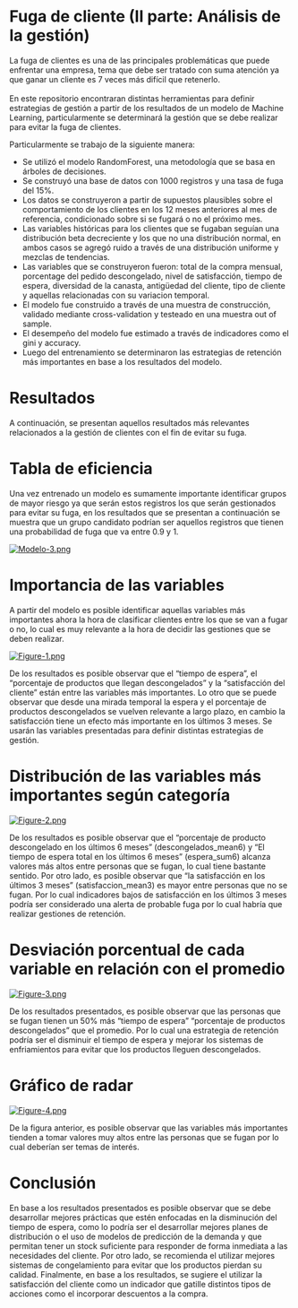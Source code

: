 # Fuga de cliente (II parte: Análisis de la gestión)

La fuga de clientes es una de las principales problemáticas que puede enfrentar una empresa, tema que debe ser tratado con suma atención ya que ganar un cliente es 7 veces más difícil que retenerlo.\
\
En este repositorio encontraran distintas herramientas para definir estrategias de gestión a partir de los resultados de un modelo de Machine Learning, particularmente se determinará la gestión que se debe realizar para evitar la fuga de clientes. 

Particularmente se trabajo de la siguiente manera:
* Se utilizó el modelo RandomForest, una metodología que se basa en árboles de decisiones.
* Se construyó una base de datos con 1000 registros y una tasa de fuga del 15%.
* Los datos se construyeron a partir de supuestos plausibles sobre el comportamiento de los clientes en los 12 meses anteriores al mes de referencia, condicionado sobre si se fugará o no el próximo mes.
* Las variables históricas para los clientes que se fugaban seguían una distribución beta decreciente y los que no una distribución normal, en ambos casos se agregó ruido a través de una distribución uniforme y mezclas de tendencias.
* Las variables que se construyeron fueron: total de la compra mensual, porcentage del pedido descongelado, nivel de satisfacción, tiempo de espera, diversidad de la canasta, antigüedad del cliente, tipo de cliente y aquellas relacionadas con su variacion temporal.
* El modelo fue construido a través de una muestra de construcción, validado mediante cross-validation y testeado en una muestra out of sample.
* El desempeño del modelo fue estimado a través de indicadores como el gini y accuracy.
* Luego del entrenamiento se determinaron las estrategias de retención más importantes en base a los resultados del modelo.

# Resultados
A continuación, se presentan aquellos resultados más relevantes relacionados a la gestión de clientes con el fin de evitar su fuga.

# Tabla de eficiencia
Una vez entrenado un modelo es sumamente importante identificar grupos de mayor riesgo ya que serán estos registros los que serán gestionados para evitar su fuga, en los resultados que se presentan a continuación se muestra que un grupo candidato podrían ser aquellos registros que tienen una probabilidad de fuga que va entre 0.9 y 1.

[![Modelo-3.png](https://i.postimg.cc/8zpJCsPt/Modelo-3.png)](https://postimg.cc/ppSXGWjF)

# Importancia de las variables
A partir del modelo es posible identificar aquellas variables más importantes ahora la hora de clasificar clientes entre los que se van a fugar o no, lo cual es muy relevante a la hora de decidir las gestiones que se deben realizar.

[![Figure-1.png](https://i.postimg.cc/Pqjnzv0k/Figure-1.png)](https://postimg.cc/18JdyX9W)

De los resultados es posible observar que el “tiempo de espera”, el “porcentaje de productos que llegan descongelados” y la “satisfacción del cliente” están entre las variables más importantes. Lo otro que se puede observar que desde una mirada temporal la espera y el porcentaje de productos descongelados se vuelven relevante a largo plazo, en cambio la satisfacción tiene un efecto más importante en los últimos 3 meses. Se usarán las variables presentadas para definir distintas estrategias de gestión.

# Distribución de las variables más importantes según categoría

[![Figure-2.png](https://i.postimg.cc/QCZrS66S/Figure-2.png)](https://postimg.cc/bDgMwRf2)

De los resultados es posible observar que el “porcentaje  de producto descongelado en los últimos 6 meses” (descongelados_mean6) y “El tiempo de espera total en los últimos 6 meses” (espera_sum6) alcanza valores más altos entre personas que se fugan, lo cual tiene bastante sentido. Por otro lado, es posible observar que “la satisfacción en los últimos 3 meses” (satisfaccion_mean3) es mayor entre personas que no se fugan. Por lo cual indicadores bajos de satisfacción en los últimos 3 meses podría ser considerado una alerta de probable fuga por lo cual habría que realizar gestiones de retención.

# Desviación porcentual de cada variable en relación con el promedio
	
[![Figure-3.png](https://i.postimg.cc/BQq62gj4/Figure-3.png)](https://postimg.cc/py6RHKQ6)

De los resultados presentados, es posible observar que las personas que se fugan tienen un 50% más “tiempo de espera” “porcentaje de productos descongelados” que el promedio. Por lo cual una estrategia de retención podría ser el disminuir el tiempo de espera y mejorar los sistemas de enfriamientos para evitar que los productos lleguen descongelados.

# Gráfico de radar

[![Figure-4.png](https://i.postimg.cc/2y884k0r/Figure-4.png)](https://postimg.cc/DJHThTVM)

De la figura anterior, es posible observar que las variables más importantes tienden a tomar valores muy altos entre las personas que se fugan por lo cual deberían ser temas de interés.

# Conclusión

En base a los resultados presentados es posible observar que se debe desarrollar mejores prácticas que estén enfocadas en la disminución del tiempo de espera, como lo podría ser el desarrollar mejores planes de distribución o el uso de modelos de predicción de la demanda y que permitan tener un stock suficiente para responder de forma inmediata a las necesidades del cliente. Por otro lado, se recomienda el utilizar mejores sistemas de congelamiento para evitar que los productos pierdan su calidad. Finalmente, en base a los resultados, se sugiere el utilizar la satisfacción del cliente como un indicador que gatille distintos tipos de acciones como el incorporar descuentos a la compra.
